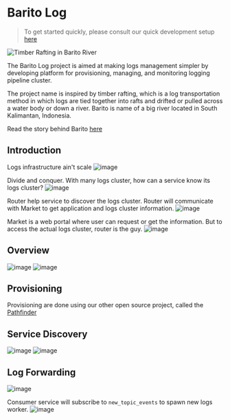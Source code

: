 # Barito Log

> To get started quickly, please consult our quick development setup [here](https://github.com/BaritoLog/BaritoMarket)

![Timber Rafting in Barito River](_images/0-timber-rafting-in-barito-river.jpg)

The Barito Log project is aimed at making logs management simpler by developing platform for provisioning, managing, and monitoring logging pipeline cluster. 

The project name is inspired by timber rafting, which is a log transportation method in which logs are tied together into rafts and drifted or pulled across a water body or down a river. Barito is name of a big river located in South Kalimantan, Indonesia. 

Read the story behind Barito [here](https://blog.gojekengineering.com/how-we-built-barito-to-enhance-logging-19f80b89496f)

## Introduction
Logs infrastructure ain't scale
![image](_images/1-logs-infra-aint-scale.png)

Divide and conquer. With many logs cluster, how can a service know its logs cluster?
![image](_images/2-service-dont-know-its-cluster.png)

Router help service to discover the logs cluster. Router will communicate with Market to get application and logs cluster information.
![image](_images/3-router-help.png)

Market is a web portal where user can request or get the information. But to access the actual logs cluster, router is the guy. 
![image](_images/4-market-provision-the-cluster.png)


## Overview
![image](_images/6-barito-overview.png)
![image](_images/5-inside-the-cluster.png)

## Provisioning

Provisioning are done using our other open source project, called the [Pathfinder](https://github.com/pathfinder-cm)

## Service Discovery

![image](_images/7-producer-router.png)
![image](_images/8-kibana-router.png)

## Log Forwarding

![image](_images/9-logs-journey.png)

Consumer service will subscribe to `new_topic_events` to spawn new logs worker.
![image](_images/10-logs-and-events.png)
